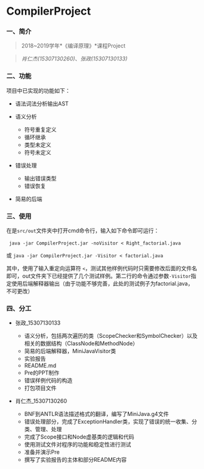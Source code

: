 # CompilerProject

### 一、简介

> 2018~2019学年*《编译原理》*课程Project

> *肖仁杰(15307130260)*、*张政(15307130133)*

### 二、功能

项目中已实现的功能如下：

+ 语法词法分析输出AST
+ 语义分析
    + 符号重复定义
    + 循环继承
    + 类型未定义
    + 符号未定义

+ 错误处理
    + 输出错误类型
    + 错误恢复

+ 简易的后端

### 三、使用

在是```src/out```文件夹中打开cmd命令行，输入如下命令即可运行：

​	``` java -jar CompilerProject.jar -noVisitor < Right_factorial.java```

或	```java -jar CompilerProject.jar -Visitor < factorial.java```

其中，使用了输入重定向运算符 ``` < ```，测试其他样例代码时只需要修改后面的文件名即可，out文件夹下已经提供了几个测试样例。第二行的命令通过参数```-Visitor```指定使用后端解释器输出（由于功能不够完善，此处的测试例子为factorial.java，不可更改）

### 四、分工

+ 张政_15307130133
    + 语义分析，包括两次遍历的类（ScopeChecker和SymbolChecker）以及相关的数据结构（ClassNode和MethodNode）
    + 简易的后端解释器，MiniJavaVisitor类
    + 实验报告
    + README.md
    + Pre的PPT制作
    + 错误样例代码的构造
    + 打包项目文件

+ 肖仁杰_15307130260
    + BNF到ANTLR语法描述格式的翻译，编写了MiniJava.g4文件
    + 错误处理部分，完成了ExceptionHandler类，实现了错误的统一收集、分类、管理、处理
    + 完成了Scope接口和Node虚基类的逻辑和代码
    + 使用测试文件对程序的功能和稳定性进行测试
    + 准备并演示Pre
    + 撰写了实验报告的主体和部分README内容